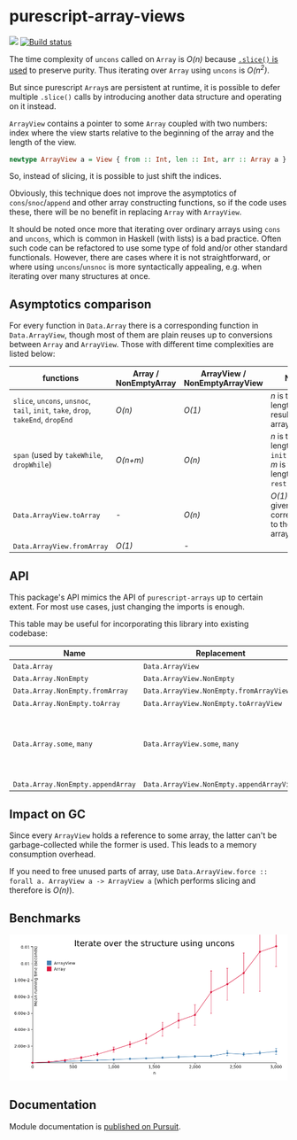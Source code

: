 # purescript-array-views

[![](https://img.shields.io/librariesio/github/8084/purescript-array-views.svg)](https://libraries.io/github/8084/purescript-array-views)
[![Build status](https://travis-ci.org/8084/purescript-array-views.svg?branch=master)](https://travis-ci.org/8084/purescript-array-views)

The time complexity of `uncons` called on `Array` is *O(n)* because [`.slice()` is used](https://github.com/purescript/purescript-arrays/blob/d218f6f6fa1a41ce3bd6daeef72f9b197c1eb8d2/src/Data/Array.js#L109)  to preserve purity. Thus iterating over `Array` using `uncons` is *O(n<sup>2</sup>)*.

But since purescript `Array`s are persistent at runtime, it is possible to defer multiple `.slice()` calls by introducing another data structure and operating on it instead.

`ArrayView` contains a pointer to some `Array` coupled with two numbers: index where the view starts relative to the beginning of the array and the length of the view.

```purescript
newtype ArrayView a = View { from :: Int, len :: Int, arr :: Array a }
```


So, instead of slicing, it is possible to just shift the indices.

Obviously, this technique does not improve the asymptotics of `cons`/`snoc`/`append` and other array constructing functions, so if the code uses these, there will be no benefit in replacing `Array` with `ArrayView`.

It should be noted once more that iterating over ordinary arrays using `cons` and `uncons`, which is common in Haskell (with lists) is a bad practice. Often such code can be refactored to use some type of fold and/or other standard functionals. However, there are cases where it is not straightforward, or where using `uncons`/`unsnoc` is more syntactically appealing, e.g. when iterating over many structures at once.

## Asymptotics comparison

For every function in `Data.Array` there is a corresponding function in `Data.ArrayView`, though most of them are plain reuses up to conversions between `Array` and `ArrayView`. Those with different time complexities are listed below:

| functions                                                                         | Array / NonEmptyArray | ArrayView / NonEmptyArrayView | Note                                                                   |
|-----------------------------------------------------------------------------------|-----------------------|-------------------------------|------------------------------------------------------------------------|
| `slice`, `uncons`, `unsnoc`, `tail`, `init`, `take`, `drop`, `takeEnd`, `dropEnd` | *O(n)*                | *O(1)*                        | *n* is the length of the resulting array                               |
| `span` (used by `takeWhile`, `dropWhile`)                                         | *O(n+m)*              | *O(n)*                        | *n* is the length of the `init` array, *m* is the length of the `rest` |
| `Data.ArrayView.toArray`                                                          | *-*                   | *O(n)*                        | *O(1)* if the given view corresponds to the whole array                |
| `Data.ArrayView.fromArray`                                                        | *O(1)*                | *-*                           |                                                                        |

## API

This package's API mimics the API of `purescript-arrays` up to certain extent. For most use cases, just changing the imports is enough.

This table may be useful for incorporating this library into existing codebase:

| Name                              | Replacement                               | Note                                                                                                      |
|-----------------------------------|-------------------------------------------|-----------------------------------------------------------------------------------------------------------|
| `Data.Array`                      | `Data.ArrayView`                          |                                                                                                           |
| `Data.Array.NonEmpty`             | `Data.ArrayView.NonEmpty`                 |                                                                                                           |
| `Data.Array.NonEmpty.fromArray`   | `Data.ArrayView.NonEmpty.fromArrayView`   |                                                                                                           |
| `Data.Array.NonEmpty.toArray`     | `Data.ArrayView.NonEmpty.toArrayView`     |                                                                                                           |
| `Data.Array.some`, `many`         | `Data.ArrayView.some`, `many`             | `Lazy (f (Array a))` constaint  is not changed to `Lazy (f (ArrayView a))`   because of `OrphanInstances` |
| `Data.Array.NonEmpty.appendArray` | `Data.ArrayView.NonEmpty.appendArrayView` |                                                                                                           |

## Impact on GC

Since every `ArrayView` holds a reference to some array, the latter can't be garbage-collected while the former is used. This leads to a memory consumption overhead.

If you need to free unused parts of array, use `Data.ArrayView.force :: forall a. ArrayView a -> ArrayView a` (which performs slicing and therefore is *O(n)*).

## Benchmarks

![](img/withUncons.png)

## Documentation

Module documentation is [published on Pursuit](http://pursuit.purescript.org/packages/purescript-array-views).
